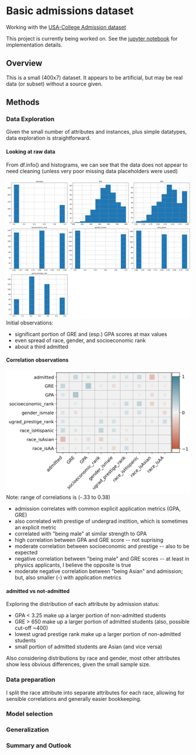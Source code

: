 # Basic admissions dataset
Working with the [USA-College Admission dataset](https://www.kaggle.com/vik2012kvs/usacollege-admission/)

This project is currently being worked on. See the [jupyter notebook](admissions_data_exp_and_model_training.ipynb) for implementation details.

## Overview
This is a small (400x7) dataset. It appears to be artificial, but may be real data (or subset) without a source given. 

## Methods


### Data Exploration
Given the small number of attributes and instances, plus simple datatypes, data exploration is straightforward. 

#### Looking at raw data
From df.info() and histograms, we can see that the data does not appear to need cleaning (unless very poor missing data placeholders were used)

![alt text](images/attribute_histogram_plots.png)
Initial observations:
- significant portion of GRE and (esp.) GPA scores at max values
- even spread of race, gender, and socioeconomic rank
- about a third admitted

#### Correlation observations
![alt text](images/correlation_plots.png)
Note: range of correlations is (-.33 to 0.38)
- admission correlates with common explicit application metrics (GPA, GRE)
- also correlated with prestige of undergrad instition, which is sometimes an explicit metric
- correlated with "being male" at similar strength to GPA
- high correlation between GPA and GRE score -- not suprising
- moderate correlation between socioeconomic and prestige -- also to be expected
- negative correlation between "being male" and GRE scores -- at least in physics applicants, I believe the opposite is true
- moderate negative correlation between "being Asian" and admission; but, also smaller (-) with application metrics

#### admitted vs not-admitted
Exploring the distribution of each attribute by admission status:
- GPA < 3.25 make up a larger portion of non-admitted students
- GRE > 650 make up a larger portion of admitted students (also, possible cut-off ~400)
- lowest ugrad prestige rank make up a larger portion of non-admitted students
- small portion of admitted students are Asian (and vice versa)

Also considering distributions by race and gender, most other attributes show less obvious differences, given the small sample size.


### Data preparation
I split the race attribute into separate attributes for each race, allowing for sensible correlations and generally easier bookkeeping.

### Model selection 

### Generalization 

### Summary and Outlook
